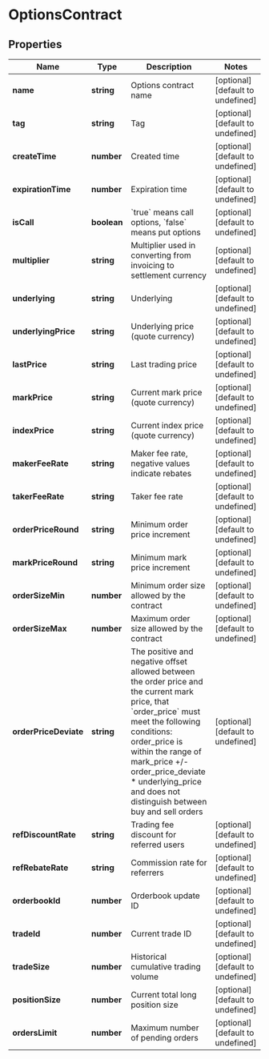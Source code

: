 # OptionsContract

## Properties

Name | Type | Description | Notes
------------ | ------------- | ------------- | -------------
**name** | **string** | Options contract name | [optional] [default to undefined]
**tag** | **string** | Tag | [optional] [default to undefined]
**createTime** | **number** | Created time | [optional] [default to undefined]
**expirationTime** | **number** | Expiration time | [optional] [default to undefined]
**isCall** | **boolean** | &#x60;true&#x60; means call options, &#x60;false&#x60; means put options | [optional] [default to undefined]
**multiplier** | **string** | Multiplier used in converting from invoicing to settlement currency | [optional] [default to undefined]
**underlying** | **string** | Underlying | [optional] [default to undefined]
**underlyingPrice** | **string** | Underlying price (quote currency) | [optional] [default to undefined]
**lastPrice** | **string** | Last trading price | [optional] [default to undefined]
**markPrice** | **string** | Current mark price (quote currency) | [optional] [default to undefined]
**indexPrice** | **string** | Current index price (quote currency) | [optional] [default to undefined]
**makerFeeRate** | **string** | Maker fee rate, negative values indicate rebates | [optional] [default to undefined]
**takerFeeRate** | **string** | Taker fee rate | [optional] [default to undefined]
**orderPriceRound** | **string** | Minimum order price increment | [optional] [default to undefined]
**markPriceRound** | **string** | Minimum mark price increment | [optional] [default to undefined]
**orderSizeMin** | **number** | Minimum order size allowed by the contract | [optional] [default to undefined]
**orderSizeMax** | **number** | Maximum order size allowed by the contract | [optional] [default to undefined]
**orderPriceDeviate** | **string** | The positive and negative offset allowed between the order price and the current mark price, that &#x60;order_price&#x60; must meet the following conditions:  order_price is within the range of mark_price +/- order_price_deviate * underlying_price and does not distinguish between buy and sell orders | [optional] [default to undefined]
**refDiscountRate** | **string** | Trading fee discount for referred users | [optional] [default to undefined]
**refRebateRate** | **string** | Commission rate for referrers | [optional] [default to undefined]
**orderbookId** | **number** | Orderbook update ID | [optional] [default to undefined]
**tradeId** | **number** | Current trade ID | [optional] [default to undefined]
**tradeSize** | **number** | Historical cumulative trading volume | [optional] [default to undefined]
**positionSize** | **number** | Current total long position size | [optional] [default to undefined]
**ordersLimit** | **number** | Maximum number of pending orders | [optional] [default to undefined]

